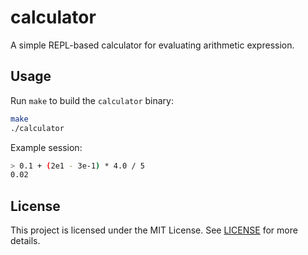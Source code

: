 # calculator

A simple REPL-based calculator for evaluating arithmetic expression.

## Usage

Run `make` to build the `calculator` binary:

```sh
make
./calculator
```

Example session:

```sh
> 0.1 + (2e1 - 3e-1) * 4.0 / 5
0.02
```

## License

This project is licensed under the MIT License. See [LICENSE](./LICENSE) for more details.

